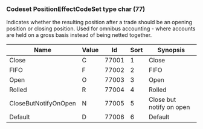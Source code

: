 ### Codeset PositionEffectCodeSet type char (77)

Indicates whether the resulting position after a trade should be an opening position or closing position. Used for omnibus accounting - where accounts are held on a gross basis instead of being netted together.

| Name                 | Value | Id    | Sort | Synopsis                 |
|----------------------|-------|-------|------|--------------------------|
| Close                | C     | 77001 | 1    | Close                    |
| FIFO                 | F     | 77002 | 2    | FIFO                     |
| Open                 | O     | 77003 | 3    | Open                     |
| Rolled               | R     | 77004 | 4    | Rolled                   |
| CloseButNotifyOnOpen | N     | 77005 | 5    | Close but notify on open |
| Default              | D     | 77006 | 6    | Default                  |

